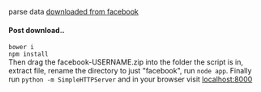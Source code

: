 parse data <a href="https://www.facebook.com/help/212802592074644">downloaded from facebook</a>
<br />
<h4>Post download..</h4>
<code>bower i</code>
<br />
<code>npm install</code>
<br />
Then drag the facebook-USERNAME.zip into the folder the script is in, extract file, rename the directory to just "facebook", run <code>node app</code>. Finally run <code>python -m SimpleHTTPServer</code> and in your browser visit <a href="http://localhost:8000">localhost:8000</a>
